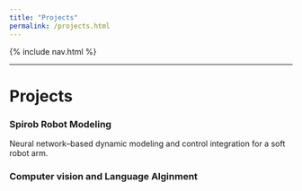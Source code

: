 ```yaml
---
title: "Projects"
permalink: /projects.html
---
```



<link rel="stylesheet" href="{{ '/assets/css/custom.css?v=5' | relative_url }}">

{% include nav.html %}


---
# Projects

### Spirob Robot Modeling
Neural network–based dynamic modeling and control integration for a soft robot arm.

### Computer vision and Language Alginment

